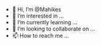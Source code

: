 - 👋 Hi, I’m @Mahikes
- 👀 I’m interested in ...
- 🌱 I’m currently learning ...
- 💞️ I’m looking to collaborate on ...
- 📫 How to reach me ...

<!---
Mahikes/Mahikes is a ✨ special ✨ repository because its `README.md` (this file) appears on your GitHub profile.
You can click the Preview link to take a look at your changes.
--->
